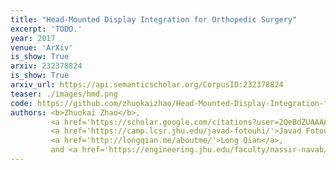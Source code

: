 ```yaml
---
title: "Head-Mounted Display Integration for Orthopedic Surgery"
excerpt: 'TODO.'
year: 2017
venue: 'ArXiv'
is_show: True
arxiv: 232378824
is_show: True
arxiv_url: https://api.semanticscholar.org/CorpusID:232378824
teaser: ./images/hmd.png
code: https://github.com/zhuokaizhao/Head-Mounted-Display-Integration-for-Orthopedic-Surgery
authors: <b>Zhuokai Zhao</b>,
         <a href='https://scholar.google.com/citations?user=2QeBdZUAAAAJ'>Sing Chun Lee</a>,
         <a href='https://camp.lcsr.jhu.edu/javad-fotouhi/'>Javad Fotouhi</a>,
         <a href='http://longqian.me/aboutme/'>Long Qian</a>,
         and <a href='https://engineering.jhu.edu/faculty/nassir-navab/'>Nassir Navab</a>
---
```

